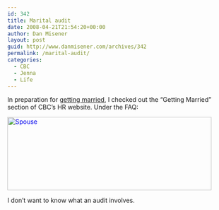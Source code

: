 ```yaml
---
id: 342
title: Marital audit
date: 2008-04-21T21:54:20+00:00
author: Dan Misener
layout: post
guid: http://www.danmisener.com/archives/342
permalink: /marital-audit/
categories:
  - CBC
  - Jenna
  - Life
---
```

In preparation for [getting married](http://jennawillbemrs.danmisener.com/), I checked out the &#8220;Getting Married&#8221; section of CBC&#8217;s HR website. Under the FAQ:

<span style="color: #0000EE;"><img src="http://farm3.static.flickr.com/2197/2423985830_8d5a8663a2.jpg" height="166" width="462" alt="Spouse" /></span>

I don&#8217;t want to know what an audit involves.
